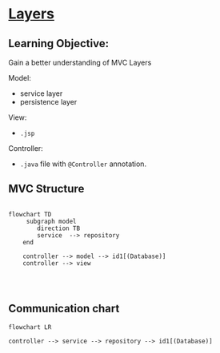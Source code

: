 # [Layers](https://login.codingdojo.com/m/315/9533/64296)

## Learning Objective:
Gain a better understanding of MVC Layers

Model:

- service layer
- persistence layer

View:
- `.jsp`

Controller:

- `.java` file with `@Controller` annotation.


## MVC Structure

```mermaid

flowchart TD
     subgraph model
        direction TB
        service  --> repository
    end

    controller --> model --> id1[(Database)]
    controller --> view




```


## Communication chart

```mermaid
flowchart LR

controller --> service --> repository --> id1[(Database)]

```